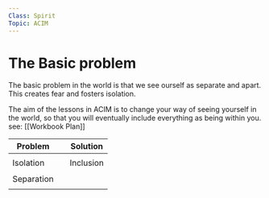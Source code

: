 ```yaml
---
Class: Spirit
Topic: ACIM
---
```


# The Basic problem 

The basic problem in the world is that we see ourself as separate and apart. This creates fear and fosters isolation. 

The aim of the lessons in ACIM is to change your way of seeing yourself in the world, so that you will eventually include everything as being within you. see: [[Workbook Plan]]

| Problem    |     | Solution  |
| ---------- | --- | --------- |
|            |     |           |
| Isolation  |     | Inclusion |
|            |     |           |
| Separation |     |           |
|            |     |           |

